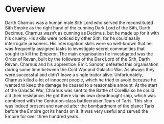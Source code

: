 # Overview

Darth Charnus was a human male Sith Lord who served the reconstituted Sith Empire as the right hand of the cunning Dark Lord of the Sith, Darth Decimus.
Charnus wasn’t as cunning as Decimus, but he made up for it with his cruelty.
His skills were noticed by other Sith, for he could easily interrogate prisoners.
His interrogation skills were so well-known that he was frequently assigned tasks to investigate secret communities that sought to kill the Emperor.
The main organisation he investigated was the Order of Revan, built by the followers of the Dark Lord of the Sith, Darth Revan.
Charnus and his apprentice, Emic Sandor, defeated this organisation during some time between the Cold War and Galactic War.
As always they were successful and didn’t leave a single traitor alive.
Unfortunately, Charnus killed a lot of innocent people, which he tried to avoid because he wanted to keep the damage he caused to a reasonable amount.
At the start of the Galactic War, Charnus was sent to the Battle of Corellia so he could aid their resistance.
He got there via his own dreadnought ship, which was combined with the Centurion-class battlecruiser Tears of Taris.
This ship was indeed present and named after the bombardment of the planet Taris before the Empire got its hands on it.
It was very useful and served the Empire for over three hundred years.
